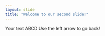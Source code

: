 ```yaml
---
layout: slide
title: "Welcome to our second slide!"
---
```

Your text ABCD
Use the left arrow to go back!
